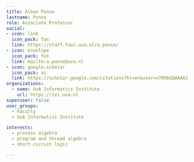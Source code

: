 ```yaml
---
title: Alban Ponse
lastname: Ponse
role: Associate Professor
social:
- icon: link
  icon_pack: fas
  link: https://staff.fnwi.uva.nl/a.ponse/
- icon: envelope
  icon_pack: fas
  link: mailto:a.ponse@uva.nl
- icon: google-scholar
  icon_pack: ai
  link: https://scholar.google.com/citations?hl=en&user=v709bGQAAAAJ
organizations:
  - name: UvA Informatics Institute
    url: https://ivi.uva.nl
superuser: false
user_groups:
  - Faculty
  - UvA Informatics Institute

interests:
  - process algebra
  - program and thread algebra
  - short-circuit logic

---
```

